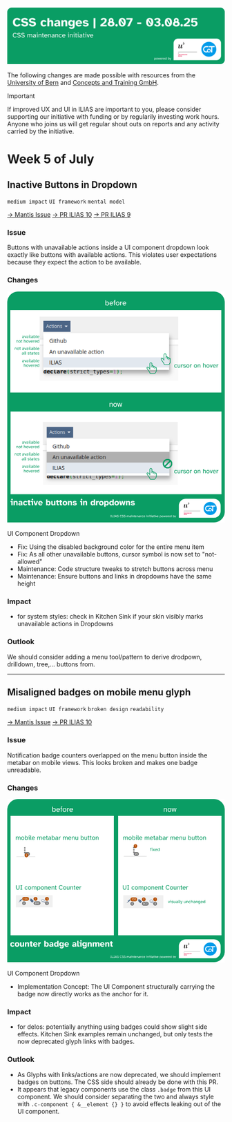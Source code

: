 ![CSS changes 28.07 - 03.08.25](../../../_imgs/entries/2025/07-July/header_changelog-entry_july-w5.png)

The following changes are made possible with resources from the [University of Bern](https://www.unibe.ch/) and [Concepts and Training GmbH](https://concepts-and-training.de/).

> [!IMPORTANT]
> If improved UX and UI in ILIAS are important to you, please consider supporting our initiative with funding or by regularily investing work hours. Anyone who joins us will get regular shout outs on reports and any activity carried by the initiative.

# Week 5 of July

## Inactive Buttons in Dropdown

`medium impact` `UI framework` `mental model`

[→ Mantis Issue](https://mantis.ilias.de/view.php?id=45480) [→ PR ILIAS 10](https://github.com/ILIAS-eLearning/ILIAS/pull/9922) [→ PR ILIAS 9](https://github.com/ILIAS-eLearning/ILIAS/pull/10089)

### Issue

Buttons with unavailable actions inside a UI component dropdown look exactly like buttons with available actions. This violates user expectations because they expect the action to be available.

### Changes

![inactive-buttons-in-dropdowns_comparison.png](../../../_imgs/entries/2025/07-July/inactive-buttons-in-dropdowns_comparison.png)

UI Component Dropdown

* Fix: Using the disabled background color for the entire menu item
* Fix: As all other unavailable buttons, cursor symbol is now set to "not-allowed"
* Maintenance: Code structure tweaks to stretch buttons across menu
* Maintenance: Ensure buttons and links in dropdowns have the same height

### Impact

* for system styles: check in Kitchen Sink if your skin visibly marks unavailable actions in Dropdowns

### Outlook

We should consider adding a menu tool/pattern to derive drodpown, drilldown, tree,... buttons from.

---

## Misaligned badges on mobile menu glyph

`medium impact` `UI framework` `broken design` `readability`

[→ Mantis Issue](https://mantis.ilias.de/view.php?id=43828) [→ PR ILIAS 10](https://github.com/ILIAS-eLearning/ILIAS/pull/9923)

### Issue

Notification badge counters overlapped on the menu button inside the metabar on mobile views. This looks broken and makes one badge unreadable.

### Changes

![inactive-buttons-in-dropdowns_comparison.png](../../../_imgs/entries/2025/07-July/counter-badge-alignment_comparison.png)

UI Component Dropdown

* Implementation Concept: The UI Component structurally carrying the badge now directly works as the anchor for it.

### Impact

* for delos: potentially anything using badges could show slight side effects. Kitchen Sink examples remain unchanged, but only tests the now deprecated glyph links with badges.

### Outlook

* As Glyphs with links/actions are now deprecated, we should implement badges on buttons. The CSS side should already be done with this PR.
* It appears that legacy components use the class `.badge` from this UI component. We should consider separating the two and always style with `.c-component { &__element {} }` to avoid effects leaking out of the UI component.
